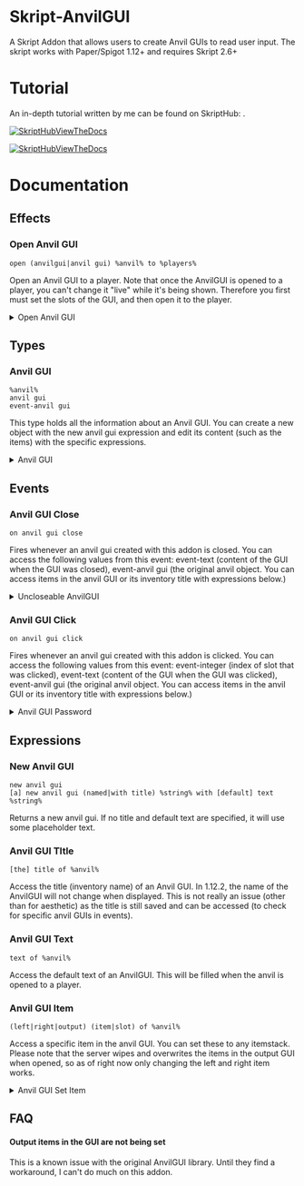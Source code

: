 
# Skript-AnvilGUI

A Skript Addon that allows users to create Anvil GUIs to read user input.
The skript works with Paper/Spigot 1.12+ and requires Skript 2.6+

# Tutorial

An in-depth tutorial written by me can be found on SkriptHub: <TO BE DONE>.
	
[![SkriptHubViewTheDocs](http://skripthub.net/static/addon/ViewTheDocsButton.png)](http://skripthub.net/docs/?addon=Skript-AnvilGUI)


[![SkriptHubViewTheDocs](http://skripthub.net/static/addon/ViewTheDocsButton.png)](http://skripthub.net/docs/?addon=Skript-AnvilGUI)


# Documentation

## Effects

### Open Anvil GUI
```
open (anvilgui|anvil gui) %anvil% to %players%
```

Open an Anvil GUI to a player. Note that once the AnvilGUI is opened to a player, you can't change it "live" while it's being shown.
Therefore you first must set the slots of the GUI, and then open it to the player.

<details>
	<summary>Open Anvil GUI</summary>

        ```
            command /openanvil:
                trigger:
                    set {_gui} to a new anvil gui
                    #set here slots and title or text before opening it.
                    #check expressions and examples below to learn how.
                    open anvil gui {_gui} to player
        ```
</details>

## Types

### Anvil GUI
```
%anvil%
anvil gui
event-anvil gui
```

This type holds all the information about an Anvil GUI.
You can create a new object with the new anvil gui expression and edit its content (such as the items) with the specific expressions.

<details>
	<summary>Anvil GUI</summary>

		```
            on anvil gui click:
                set title of event-anvil gui to event-text
                open anvil gui event-anvil gui to player
                #this will move the text in the anvil gui input to the name of the inventory
		```

</details>

## Events

### Anvil GUI Close
```
on anvil gui close
```

Fires whenever an anvil gui created with this addon is closed. You can access the following values from this event:
event-text (content of the GUI when the GUI was closed), event-anvil gui (the original anvil object. You can access items in the anvil GUI or its inventory title with expressions below.)

<details>
	<summary>Uncloseable AnvilGUI</summary>

        ```
            on anvil gui close:
                if title of event-anvil gui is "You can't close this unless you type 1234":
                    if event-text is not "1234":
                        cancel event
		```
</details>

### Anvil GUI Click
```
on anvil gui click
```

Fires whenever an anvil gui created with this addon is clicked. You can access the following values from this event:
event-integer (index of slot that was clicked), event-text (content of the GUI when the GUI was clicked),
event-anvil gui (the original anvil object. You can access items in the anvil GUI or its inventory title with expressions below.)

<details>
	<summary>Anvil GUI Password</summary>

        ```
		    command /password:
                trigger:
                    set {_gui} to a new anvil gui named "&0Insert password" with default text "password"
                    open anvil gui {_gui} to player

            on anvil gui click:
                if event-integer is 2: #clicked the output item slot
                    if title of event-anvil gui is "&0Insert password":
                        if event-text is "1234":
                            close player's inventory
                            send message "&aCorrect password."
                        else:
                            set text of event-anvil gui to "Wrong password"
                            open anvil gui event-anvil gui to player #reopen the anvil gui, but with a different text.
		```
</details>

## Expressions

### New Anvil GUI
```
new anvil gui
[a] new anvil gui (named|with title) %string% with [default] text %string%
```

Returns a new anvil gui. If no title and default text are specified, it will use some placeholder text.

### Anvil GUI TItle
```
[the] title of %anvil%
```

Access the title (inventory name) of an Anvil GUI. In 1.12.2, the name of the AnvilGUI will not change when displayed.
This is not really an issue (other than for aesthetic) as the title is still saved and can be accessed (to check for specific anvil GUIs in events).

### Anvil GUI Text
```
text of %anvil%
```

Access the default text of an AnvilGUI. This will be filled when the anvil is opened to a player.

### Anvil GUI Item
```
(left|right|output) (item|slot) of %anvil%
```

Access a specific item in the anvil GUI. You can set these to any itemstack. Please note that the server wipes and overwrites
the items in the output GUI when opened, so as of right now only changing the left and right item works.

<details>
	<summary>Anvil GUI Set Item</summary>

	```
        command /anvilgui:
            trigger:
                set {_gui} to a new anvil gui
                set left item of {_gui} to barrier
                set right item of {_gui} to emerald block
                set output item of {_gui} to barrier #this might be erased by the server, you can't do nothing about it.
                open anvil gui {_gui} to player
	```
</details>

## FAQ

#### Output items in the GUI are not being set

This is a known issue with the original AnvilGUI library. Until they find a workaround, I can't do much on this addon.


